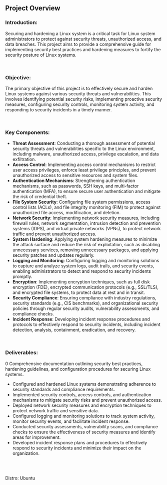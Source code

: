 ## Project Overview

### Introduction:
Securing and hardening a Linux system is a critical task for Linux system administrators to protect against security threats, unauthorized access, and data breaches. This project aims to provide a comprehensive guide for implementing security best practices and hardening measures to fortify the security posture of Linux systems.

<br>

### Objective:
The primary objective of this project is to effectively secure and harden Linux systems against various security threats and vulnerabilities. This involves identifying potential security risks, implementing proactive security measures, configuring security controls, monitoring system activity, and responding to security incidents in a timely manner.

<br>

### Key Components:

- <b>Threat Assessment</b>: Conducting a thorough assessment of potential security threats and vulnerabilities specific to the Linux environment, including malware, unauthorized access, privilege escalation, and data exfiltration.
- <b>Access Control</b>: Implementing access control mechanisms to restrict user access privileges, enforce least privilege principles, and prevent unauthorized access to sensitive resources and system files.
- <b>Authentication Mechanisms</b>: Strengthening authentication mechanisms, such as passwords, SSH keys, and multi-factor authentication (MFA), to ensure secure user authentication and mitigate the risk of credential theft.
- <b>File System Security</b>: Configuring file system permissions, access control lists (ACLs), and file integrity monitoring (FIM) to protect against unauthorized file access, modification, and deletion.
- <b>Network Security</b>: Implementing network security measures, including firewall rules, network segmentation, intrusion detection and prevention systems (IDPS), and virtual private networks (VPNs), to protect network traffic and prevent unauthorized access.
- <b>System Hardening</b>: Applying system hardening measures to minimize the attack surface and reduce the risk of exploitation, such as disabling unnecessary services, removing unnecessary packages, and applying security patches and updates regularly.
- <b>Logging and Monitoring</b>: Configuring logging and monitoring solutions to capture and analyze system logs, audit trails, and security events, enabling administrators to detect and respond to security incidents promptly.
- <b>Encryption</b>: Implementing encryption techniques, such as full disk encryption (FDE), encrypted communication protocols (e.g., SSL/TLS), and encrypted file systems, to protect data at rest and in transit.
- <b>Security Compliance</b>: Ensuring compliance with industry regulations, security standards (e.g., CIS benchmarks), and organizational security policies through regular security audits, vulnerability assessments, and compliance checks.
- <b>Incident Response</b>: Developing incident response procedures and protocols to effectively respond to security incidents, including incident detection, analysis, containment, eradication, and recovery.

<br>

### Deliverables:

0 Comprehensive documentation outlining security best practices, hardening guidelines, and configuration procedures for securing Linux systems.
- Configured and hardened Linux systems demonstrating adherence to security standards and compliance requirements.
- Implemented security controls, access controls, and authentication mechanisms to mitigate security risks and prevent unauthorized access.
- Deployed network security measures and encryption techniques to protect network traffic and sensitive data.
- Configured logging and monitoring solutions to track system activity, monitor security events, and facilitate incident response.
- Conducted security assessments, vulnerability scans, and compliance checks to ensure the effectiveness of security measures and identify areas for improvement.
- Developed incident response plans and procedures to effectively respond to security incidents and minimize their impact on the organization.

<br>
<br>

Distro: Ubuntu
